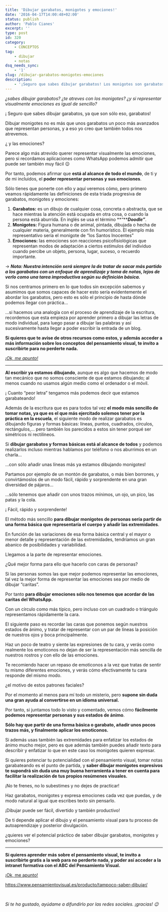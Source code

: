 ```yaml
---
title: 'Dibujar garabatos, monigotes y emociones!'
date: '2016-04-17T14:00:48+02:00'
status: publish
author: 'Pablo Cianes'
excerpt: ''
type: post
id: 320
category:
    - CONCEPTOS
tag:
    - dibujar
    - notas
dsq_needs_sync:
    - '1'
slug: /dibujar-garabatos-monigotes-emociones
description:
    - '¡Seguro que sabes dibujar garabatos! Los monigotes son garabatos un poco más avanzados que representan personas... ¡y a eso todos nos atrevemos!'
---
```

*¿sabes dibujar garabatos? ¿te atreves con los monigotes? ¿y si representar visualmente emociones es igual de sencillo?*

¡ Seguro que sabes dibujar garabatos, ya que son sólo eso, garabatos!

Dibujar monigotes no es más que unos garabatos un poco más avanzados que representan personas, y a eso yo creo que también todos nos atrevemos.

¿ y las emociones?

Parece algo más atrevido querer representar visualmente las emociones, pero si recordamos aplicaciones como WhatsApp podemos admitir que puede ser también muy fácil 😉

Por tanto, podemos afirmar que **está al alcance de todo el mundo**, de ti y de mi incluidos, el **poder representar personas y sus emociones**.

Sólo tienes que ponerte con ello y aquí veremos cómo, pero primero veamos rápidamente las definiciones de esta triada progresiva de garabatos, monigotes y emociones:

1. **Garabatos:** es un dibujo de cualquier cosa, concreta o abstracta, que se hace mientras la atención está ocupada en otra cosa, o cuando la persona está aburrida. En inglés se usa el término **“*****Doodle”***.
2. **Monigotes:** Figura humana o de animal, pintada, dibujada o hecha de cualquier materia, generalmente con fin humorístico. El ejemplo más representativo sería el monigote de “los Santos Inocentes”
3. **Emociones:** las emociones son reacciones psicofisiológicas que representan modos de adaptación a ciertos estímulos del individuo cuando percibe un objeto, persona, lugar, suceso, o recuerdo importante.

→ ***Nota: Nuestra intención será siempre la de tratar de sacar más partido a los garabatos con un enfoque de aprendizaje y toma de notas, lejos de verlo como una tarea improductiva según su definición básica.***

Si nos centramos primero en lo que todos sin excepción sabemos y asumimos que somos capaces de hacer esto sería evidentemente el abordar los garabatos, pero esto es sólo el principio de hasta dónde podemos llegar con práctica…

…si hacemos una analogía con el proceso de aprendizaje de la escritura, recordemos que esta empieza por aprender primero a dibujar las letras de modo individual, para luego pasar a dibujar las palabras y así sucesivamente hasta llegar a poder escribir la entrada de un blog.

**Si quieres que te avise de otros recursos como estos, y además acceder a más información sobre los conceptos del pensamiento visual, te invito a suscribirte para no perderte nada.**

[*¡Ok, me apunto!*](https://www.pensamientovisual.es/suscripcion/)

- - - - - -

**Al escribir ya estamos dibujando**, aunque es algo que hacemos de modo tan mecánico que no somos consciente de que estamos dibujando; al menos cuando no usamos algún medio como el ordenador o el móvil.

¡ Cuanto “peor letra” tengamos más podemos decir que estamos garabateando!

Además de la escritura que es para todos tal vez **el modo más sencillo de tomar notas, ya que es el que más ejercitado solemos tener por la práctica en la escuela**, el siguiente modo de realizar garabatos es dibujando figuras y formas básicas: líneas, puntos, cuadrados, círculos, rectángulos,… pero también los parecidos a estos sin tener porqué ser simétricos ni rectilíneos.

Si **dibujar garabatos y formas básicas está al alcance de todos** y podemos realizarlos incluso mientras hablamos por teléfono o nos aburrimos en un charla…

…con sólo añadir unas líneas más ya estamos dibujando monigotes!

Partamos por ejemplo de un montón de garabatos, o más bien borrones, y convirtámoslos de un modo fácil, rápido y sorprendente en una gran diversidad de pájaros…

…sólo tenemos que añadir con unos trazos mínimos, un ojo, un pico, las patas y la cola.

¡ Fácil, rápido y sorprendente!

El método más sencillo **para dibujar monigotes de personas sería partir de una forma básica que representaría el cuerpo y añadir las extremidades**.

En función de las variaciones de esa forma básica central y el mayor o menor detalle y representación de las extremidades, tendríamos un gran abanico de posibilidades y variabilidad.

Llegamos a la parte de representar emociones.

¿Qué mejor forma para ello que hacerlo con caras de personas?

Si las personas somos las que mejor podemos representar las emociones, tal vez la mejor forma de representar las emociones sea por medio de dibujar “caritas”.

Por tanto **para dibujar emociones sólo nos tenemos que acordar de las caritas del WhatsApp.**

Con un círculo como más típico, pero incluso con un cuadrado o triángulo representamos rápidamente la cara.

El siguiente paso es recordar las caras que ponemos según nuestros estados de ánimo, y tratar de representar con un par de líneas la posición de nuestros ojos y boca principalmente.

Haz un poco de teatro y siente las expresiones de tu cara, y verás como realmente los emoticonos no dejan de ser la representación más sencilla de nuestros rostros y con ello de las emociones.

Te recomiendo hacer un repaso de emoticonos a la vez que tratas de sentir tu mismo diferentes emociones, y verás cómo efectivamente tu cara responde del mismo modo.

¿el motivo de estos patrones faciales?

Por el momento al menos para mí todo un misterio, pero **supone sin duda una gran ayuda al convertirse en un idioma universal.**

Por tanto, si juntamos todo lo visto y comentado, vemos cómo **fácilmente podemos representar personas y sus estados de ánimo**.

**Sólo hay que partir de una forma básica o garabato, añadir unos pocos trazos más, y finalmente aplicar los emoticonos.**

Si además usas también las extremidades para enfatizar los estados de ánimo mucho mejor, pero es que además también puedes añadir texto para describir y enfatizar lo que en este caso los monigotes quieren expresar.

Si quieres potenciar tu potencialidad con el pensamiento visual, tomar notas garabateando es el punto de partida, y **saber dibujar monigotes expresivos te supondrá sin duda una muy buena herramienta a tener en cuenta para facilitar la realización de tus propios resúmenes visuales.**

¡No te frenes, no lo subestimes y no dejes de practicar!

Haz garabatos, monigotes y expresa emociones cada vez que puedas, y de modo natural al igual que escribes texto sin pensarlo.

¡Dibujar puede ser fácil, divertido y también productivo!

De ti depende aplicar el dibujo y el pensamiento visual para tu proceso de autoaprendizaje y posterior divulgación.

¿quieres ver el potencial práctico de saber dibujar garabatos, monigotes y emociones?

- - - - - -

**Si quieres aprender más sobre el pensamiento visual, te invito a suscribirte gratis a la web para no perderte nada, y poder así acceder a la intranet formativa con el ABC del Pensamiento Visual.**

[<span style="font-weight: 400;">¡Ok, me apunto!</span>](https://www.pensamientovisual.es/suscripcion/)

<https://www.pensamientovisual.es/producto/tampoco-saber-dibujar/>

<span style="color: #ffffff;">.</span>

*Si te ha gustado, ayúdame* *a difundirlo por las redes sociales. ¡gracias! 😉*